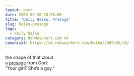```yaml
---
layout: post
date: 2005-05-20 18:58:00
title: "Daily Haiku: Presage"
slug: haiku-presage
tags:
  - daily haiku
category: RobWeychert.com V4
canonical: https://v4.robweychert.com/haiku/2005/05/20/
---
```


the shape of that cloud  
a [presage](http://dictionary.reference.com/wordoftheday/archive/2005/05/20.html) from God:  
“Your girl? She’s a guy.”